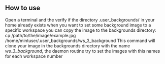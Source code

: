 ## How to use

Open a terminal and the verify if the directory .user_backgrounds/ in your home already exists when you want to set some background image to a specific workspace you can copy the image to the backgrounds directory:
	cp /path/to/the/image/example.jpg /home/mintuser/.user_backgrounds/ws_3_background
This command will clone your image in the backgrounds directory with the name _ws\_3\_background_, the daemon routine try to set the images with this names for each workspace number
